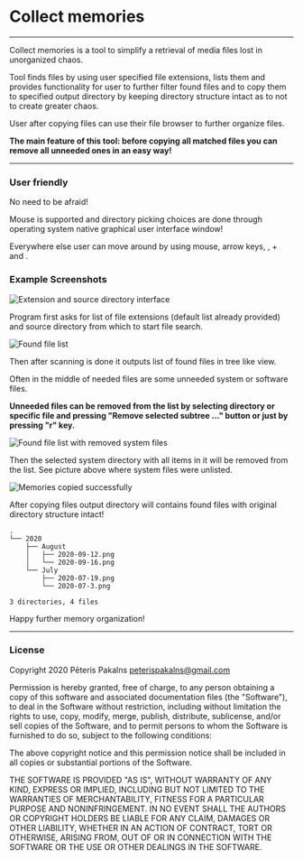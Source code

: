 # Collect memories

---

Collect memories is a tool to simplify a retrieval of media files lost in
unorganized chaos.

Tool finds files by using user specified file extensions,
lists them and provides functionality for user to further
filter found files and to copy them to specified output directory by
keeping directory structure intact as to not to create greater chaos.

User after copying files can use their file browser to further organize files.

**The main feature of this tool: before copying all matched files you can remove
all unneeded ones in an easy way!**

---

### User friendly

No need to be afraid!

Mouse is supported and directory picking choices are
done through operating system native graphical user interface window!

Everywhere else user can move around by using mouse, arrow keys,
<Tab>, <Shift> + <Tab> and <Enter>.

### Example Screenshots

![Extension and source directory interface](https://raw.github.com/PPakalns/Collect-Memories/master/doc/select.png)

Program first asks for list of file extensions (default list already provided)
and source directory from which to start file search.

![Found file list](https://raw.github.com/PPakalns/Collect-Memories/master/doc/list.png)

Then after scanning is done it outputs list of found files in
tree like view.

Often in the middle of needed files are some unneeded system or software
files.

**Unneeded files can be removed from the list by selecting directory or
specific file and pressing "Remove selected subtree ..." button or just by
pressing "r" key.**

![Found file list with removed system files](https://raw.github.com/PPakalns/Collect-Memories/master/doc/list_filtered.png)

Then the selected system directory with all items in it will be removed
from the list. See picture above where system files were unlisted.

![Memories copied successfully](https://raw.github.com/PPakalns/Collect-Memories/master/doc/copied.png)

After copying files output directory will contains found files with
original directory structure intact!
```
.
└── 2020
    ├── August
    │   ├── 2020-09-12.png
    │   └── 2020-09-16.png
    └── July
        ├── 2020-07-19.png
        └── 2020-07-3.png

3 directories, 4 files
```
Happy further memory organization!

---

### License

Copyright 2020 Pēteris Pakalns <peterispakalns@gmail.com>

Permission is hereby granted, free of charge, to any person obtaining a copy
of this software and associated documentation files (the "Software"), to deal
in the Software without restriction, including without limitation the rights to
use, copy, modify, merge, publish, distribute, sublicense, and/or sell copies
of the Software, and to permit persons to whom the Software is furnished to do
so, subject to the following conditions:

The above copyright notice and this permission notice shall be included in all
copies or substantial portions of the Software.

THE SOFTWARE IS PROVIDED "AS IS", WITHOUT WARRANTY OF ANY KIND, EXPRESS OR
IMPLIED, INCLUDING BUT NOT LIMITED TO THE WARRANTIES OF MERCHANTABILITY,
FITNESS FOR A PARTICULAR PURPOSE AND NONINFRINGEMENT. IN NO EVENT SHALL THE
AUTHORS OR COPYRIGHT HOLDERS BE LIABLE FOR ANY CLAIM, DAMAGES OR OTHER
LIABILITY, WHETHER IN AN ACTION OF CONTRACT, TORT OR OTHERWISE, ARISING FROM,
OUT OF OR IN CONNECTION WITH THE SOFTWARE OR THE USE OR OTHER
DEALINGS IN THE SOFTWARE.
